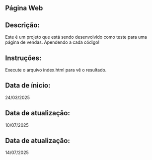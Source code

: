 ## Página Web
## Descrição:
Este é um projeto que está sendo desenvolvido como teste para uma página de vendas.
Apendendo a cada código!

## Instruções:
Execute o arquivo index.html para vê o resultado. 

## Data de ínicio:
24/03/2025
## Data de atualização:
10/07/2025
## Data de atualização:
14/07/2025